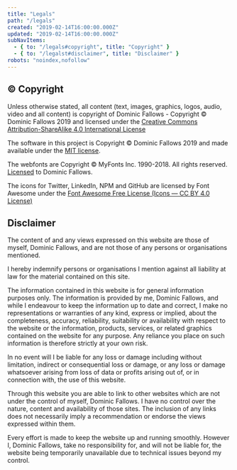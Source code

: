 ```yaml
---
title: "Legals"
path: "/legals"
created: "2019-02-14T16:00:00.000Z"
updated: "2019-02-14T16:00:00.000Z"
subNavItems:
  - { to: "/legals#copyright", title: "Copyright" }
  - { to: "/legalst#disclaimer", title: "Disclaimer" }
robots: "noindex,nofollow"
---
```


## &copy; Copyright

Unless otherwise stated, all content (text, images, graphics, logos, audio, video and all content) is copyright of Dominic Fallows - Copyright &copy; Dominic Fallows 2019 and licensed under the <a rel="nofollow,license" href="http://creativecommons.org/licenses/by-sa/4.0/" target="_blank">Creative Commons Attribution-ShareAlike 4.0 International License</a>

The software in this project is Copyright &copy; Dominic Fallows 2019 and made available under the <a rel="nofollow,license" href="https://opensource.org/licenses/MIT" target="_blank">MIT license</a>.

The webfonts are Copyright &copy; MyFonts Inc. 1990-2018. All rights reserved. <a rel="nofollow,license" href="https://www.myfonts.com/viewlicense?type=web&buildid=3694157" target="_blank">Licensed</a> to Dominic Fallows.

The icons for Twitter, LinkedIn, NPM and GitHub are licensed by Font Awesome under the <a rel="nofollow,license" href="https://fontawesome.com/license/free" target="_blank">Font Awesome Free License (Icons — CC BY 4.0 License)</a>

## Disclaimer

The content of and any views expressed on this website are those of myself, Dominic Fallows, and are not those of any persons or organisations mentioned.

I hereby indemnify persons or organisations I mention against all liability at law for the material contained on this site.

The information contained in this website is for general information purposes only. The information is provided by me, Dominic Fallows, and while I endeavour to keep the information up to date and correct, I make no representations or warranties of any kind, express or implied, about the completeness, accuracy, reliability, suitability or availability with respect to the website or the information, products, services, or related graphics contained on the website for any purpose. Any reliance you place on such information is therefore strictly at your own risk.

In no event will I be liable for any loss or damage including without limitation, indirect or consequential loss or damage, or any loss or damage whatsoever arising from loss of data or profits arising out of, or in connection with, the use of this website.

Through this website you are able to link to other websites which are not under the control of myself, Dominic Fallows. I have no control over the nature, content and availability of those sites. The inclusion of any links does not necessarily imply a recommendation or endorse the views expressed within them.

Every effort is made to keep the website up and running smoothly. However I, Dominic Fallows, take no responsibility for, and will not be liable for, the website being temporarily unavailable due to technical issues beyond my control.

